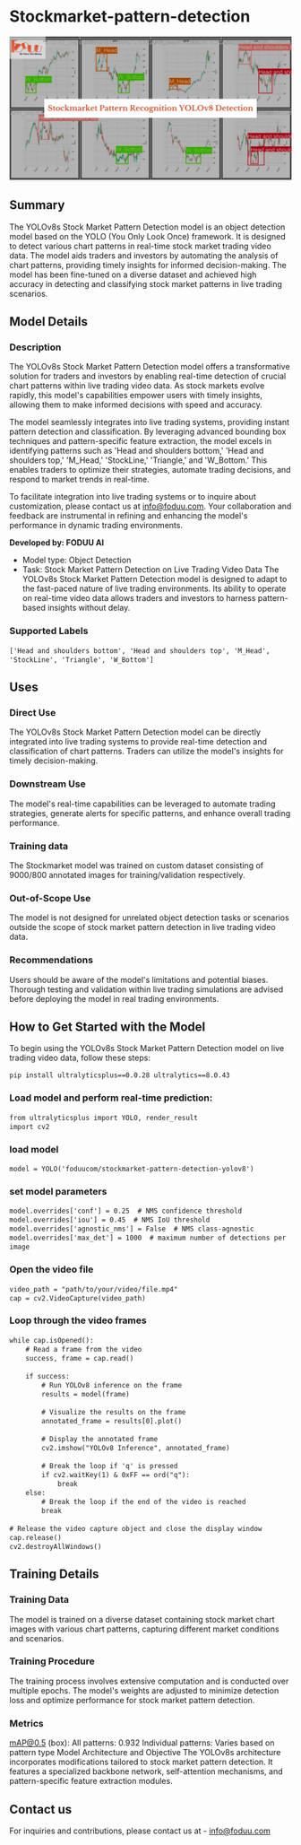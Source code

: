 # Stockmarket-pattern-detection
![](https://github.com/foduucom/Stockmarket-pattern-detection/blob/main/thumbnail.jpg)

## Summary
The YOLOv8s Stock Market Pattern Detection model is an object detection model based on the YOLO (You Only Look Once) framework. It is designed to detect various chart patterns in real-time stock market trading video data. The model aids traders and investors by automating the analysis of chart patterns, providing timely insights for informed decision-making. The model has been fine-tuned on a diverse dataset and achieved high accuracy in detecting and classifying stock market patterns in live trading scenarios.

## Model Details
### Description
The YOLOv8s Stock Market Pattern Detection model offers a transformative solution for traders and investors by enabling real-time detection of crucial chart patterns within live trading video data. As stock markets evolve rapidly, this model's capabilities empower users with timely insights, allowing them to make informed decisions with speed and accuracy.

The model seamlessly integrates into live trading systems, providing instant pattern detection and classification. By leveraging advanced bounding box techniques and pattern-specific feature extraction, the model excels in identifying patterns such as 'Head and shoulders bottom,' 'Head and shoulders top,' 'M_Head,' 'StockLine,' 'Triangle,' and 'W_Bottom.' This enables traders to optimize their strategies, automate trading decisions, and respond to market trends in real-time.

To facilitate integration into live trading systems or to inquire about customization, please contact us at info@foduu.com. Your collaboration and feedback are instrumental in refining and enhancing the model's performance in dynamic trading environments.

**Developed by: FODUU AI**
* Model type: Object Detection
* Task: Stock Market Pattern Detection on Live Trading Video Data
The YOLOv8s Stock Market Pattern Detection model is designed to adapt to the fast-paced nature of live trading environments. Its ability to operate on real-time video data allows traders and investors to harness pattern-based insights without delay.

### Supported Labels
```
['Head and shoulders bottom', 'Head and shoulders top', 'M_Head', 'StockLine', 'Triangle', 'W_Bottom']
```

## Uses
### Direct Use
The YOLOv8s Stock Market Pattern Detection model can be directly integrated into live trading systems to provide real-time detection and classification of chart patterns. Traders can utilize the model's insights for timely decision-making.

### Downstream Use
The model's real-time capabilities can be leveraged to automate trading strategies, generate alerts for specific patterns, and enhance overall trading performance.

### Training data
The Stockmarket model was trained on custom dataset consisting of 9000/800 annotated images for training/validation respectively.

### Out-of-Scope Use
The model is not designed for unrelated object detection tasks or scenarios outside the scope of stock market pattern detection in live trading video data.

### Recommendations
Users should be aware of the model's limitations and potential biases. Thorough testing and validation within live trading simulations are advised before deploying the model in real trading environments.

## How to Get Started with the Model
To begin using the YOLOv8s Stock Market Pattern Detection model on live trading video data, follow these steps:
```
pip install ultralyticsplus==0.0.28 ultralytics==8.0.43
```
### Load model and perform real-time prediction:
```
from ultralyticsplus import YOLO, render_result
import cv2
```
### load model
```
model = YOLO('foduucom/stockmarket-pattern-detection-yolov8')
```
### set model parameters
```
model.overrides['conf'] = 0.25  # NMS confidence threshold
model.overrides['iou'] = 0.45  # NMS IoU threshold
model.overrides['agnostic_nms'] = False  # NMS class-agnostic
model.overrides['max_det'] = 1000  # maximum number of detections per image
```
### Open the video file
```
video_path = "path/to/your/video/file.mp4"
cap = cv2.VideoCapture(video_path)
```
### Loop through the video frames
```
while cap.isOpened():
    # Read a frame from the video
    success, frame = cap.read()

    if success:
        # Run YOLOv8 inference on the frame
        results = model(frame)

        # Visualize the results on the frame
        annotated_frame = results[0].plot()

        # Display the annotated frame
        cv2.imshow("YOLOv8 Inference", annotated_frame)

        # Break the loop if 'q' is pressed
        if cv2.waitKey(1) & 0xFF == ord("q"):
            break
    else:
        # Break the loop if the end of the video is reached
        break

# Release the video capture object and close the display window
cap.release()
cv2.destroyAllWindows()
```
## Training Details
### Training Data
The model is trained on a diverse dataset containing stock market chart images with various chart patterns, capturing different market conditions and scenarios.

### Training Procedure
The training process involves extensive computation and is conducted over multiple epochs. The model's weights are adjusted to minimize detection loss and optimize performance for stock market pattern detection.

### Metrics
mAP@0.5 (box):
All patterns: 0.932
Individual patterns: Varies based on pattern type
Model Architecture and Objective
The YOLOv8s architecture incorporates modifications tailored to stock market pattern detection. It features a specialized backbone network, self-attention mechanisms, and pattern-specific feature extraction modules.

## Contact us
For inquiries and contributions, please contact us at - [info@foduu.com](mailto:info@foduu.com)
